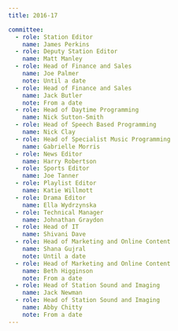 ```yaml
---
title: 2016-17

committee:
  - role: Station Editor
    name: James Perkins
  - role: Deputy Station Editor
    name: Matt Manley
  - role: Head of Finance and Sales
    name: Joe Palmer
    note: Until a date
  - role: Head of Finance and Sales
    name: Jack Butler
    note: From a date
  - role: Head of Daytime Programming
    name: Nick Sutton-Smith
  - role: Head of Speech Based Programming
    name: Nick Clay
  - role: Head of Specialist Music Programming
    name: Gabrielle Morris
  - role: News Editor
    name: Harry Robertson
  - role: Sports Editor
    name: Joe Tanner
  - role: Playlist Editor
    name: Katie Willmott
  - role: Drama Editor
    name: Ella Wydrzynska
  - role: Technical Manager
    name: Johnathan Graydon
  - role: Head of IT
    name: Shivani Dave
  - role: Head of Marketing and Online Content
    name: Shana Gujral
    note: Until a date
  - role: Head of Marketing and Online Content
    name: Beth Higginson
    note: From a date
  - role: Head of Station Sound and Imaging
    name: Jack Newman
  - role: Head of Station Sound and Imaging
    name: Abby Chitty
    note: From a date
---
```

